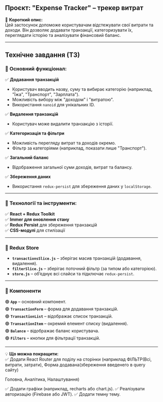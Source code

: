 ## Проєкт: "Expense Tracker" – трекер витрат

📌 **Короткий опис:**  
Цей застосунок допоможе користувачам відстежувати свої витрати та доходи. Він дозволяє додавати транзакції, категоризувати їх, переглядати історію та аналізувати фінансовий баланс.

---

## **Технічне завдання (ТЗ)**

### 🔹 **Основний функціонал:**

✅ **Додавання транзакцій**

- Користувач вводить назву, суму та вибирає категорію (наприклад, "Їжа", "Транспорт", "Зарплата").
- Можливість вибору між "доходом" і "витратою".
- Використання `nanoid` для унікальних ID.

✅ **Видалення транзакцій**

- Користувач може видалити транзакцію з історії.

✅ **Категоризація та фільтри**

- Можливість перегляду витрат та доходів окремо.
- Фільтр за категоріями (наприклад, показати лише "Транспорт").

✅ **Загальний баланс**

- Відображення загальної суми доходів, витрат та балансу.

✅ **Збереження даних**

- Використання `redux-persist` для збереження даних у `localStorage`.

---

### 🔹 **Технології та інструменти:**

✅ **React + Redux Toolkit**  
✅ **Immer для оновлення стану**  
✅ **Redux Persist** для збереження транзакцій  
✅ **CSS-модулі** для стилізації

---

### 🔹 **Redux Store**

- **`transactionsSlice.js`** – зберігає масив транзакцій (додавання, видалення).
- **`filterSlice.js`** – зберігає поточний фільтр (за типом або категорією).
- **`store.js`** – об’єднує всі слайси та підключає `redux-persist`.

---

### 🔹 **Компоненти**

🟢 **`App`** – основний компонент.  
🟢 **`TransactionForm`** – форма для додавання транзакцій.  
🟢 **`TransactionList`** – відображає список транзакцій.  
🟢 **`TransactionItem`** – окремий елемент списку (видалення).  
🟢 **`Balance`** – відображає баланс користувача.  
🟢 **`Filters`** – кнопки для фільтрації транзакцій.

---

💡 **Що можна покращити:**  
✅ Додати React Router для поділу на сторінки (наприклад ФІЛЬТР(Всі, витрати, затрати), Форма додавана(збереження введенего в query сайту)

Головна, Аналітика, Налаштування)

✅ Додати графіки (наприклад, recharts або chart.js).
✅ Реалізувати авторизацію (Firebase або JWT).
✅ Додати темну тему.
